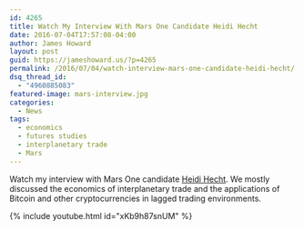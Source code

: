 ```yaml
---
id: 4265
title: Watch My Interview With Mars One Candidate Heidi Hecht
date: 2016-07-04T17:57:08-04:00
author: James Howard
layout: post
guid: https://jameshoward.us/?p=4265
permalink: /2016/07/04/watch-interview-mars-one-candidate-heidi-hecht/
dsq_thread_id:
  - "4960885083"
featured-image: mars-interview.jpg
categories:
  - News
tags:
  - economics
  - futures studies
  - interplanetary trade
  - Mars
---
```

Watch my interview with Mars One candidate [Heidi
Hecht](http://ablogaboutnothinginparticular.com/).  We mostly
discussed the economics of interplanetary trade and the applications
of Bitcoin and other cryptocurrencies in lagged trading environments.

{% include youtube.html id="xKb9h87snUM" %}
